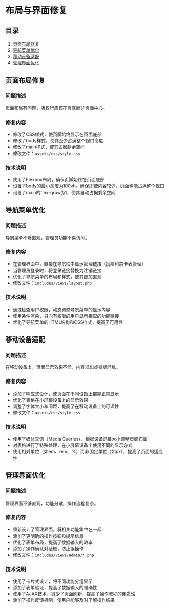 # 布局与界面修复

## 目录

1. [页面布局修复](#页面布局修复)
2. [导航菜单优化](#导航菜单优化)
3. [移动设备适配](#移动设备适配)
4. [管理界面优化](#管理界面优化)

## 页面布局修复

### 问题描述
页面布局有问题，版权行应该在页底而非页面中心。

### 修复内容
- 修改了CSS样式，使页脚始终显示在页面底部
- 修改了body样式，使其至少占满整个视口高度
- 修改了main样式，使其占据剩余空间
- 修改文件：`assets/css/style.css`

### 技术说明
- 使用了Flexbox布局，确保页脚始终在页面底部
- 设置了body的最小高度为100vh，确保即使内容较少，页面也能占满整个视口
- 设置了main的flex-grow为1，使其自动占据剩余空间

## 导航菜单优化

### 问题描述
导航菜单不够直观，管理员功能不易访问。

### 修复内容
- 在管理界面中，直接在导航栏中显示管理链接（投票和禁卡表管理）
- 当管理员登录时，将登录链接替换为注销链接
- 优化了导航菜单的布局和样式，使其更加直观
- 修改文件：`includes/Views/layout.php`

### 技术说明
- 通过检查用户权限，动态调整导航菜单的显示内容
- 使用条件渲染，只向有权限的用户显示相应的功能链接
- 优化了导航菜单的HTML结构和CSS样式，提高了可用性

## 移动设备适配

### 问题描述
在移动设备上，页面显示效果不佳，内容溢出或排版混乱。

### 修复内容
- 添加了响应式设计，使页面在不同设备上都能正常显示
- 优化了表格在小屏幕设备上的显示效果
- 调整了字体大小和间距，提高了在移动设备上的可读性
- 修改文件：`assets/css/style.css`

### 技术说明
- 使用了媒体查询（Media Queries），根据设备屏幕大小调整页面布局
- 对表格进行了特殊处理，在小屏幕设备上使用不同的显示方式
- 使用相对单位（如em、rem、%）而非固定单位（如px），提高了页面的适应性

## 管理界面优化

### 问题描述
管理界面不够直观，功能分散，操作流程复杂。

### 修复内容
- 重新设计了管理界面，将相关功能集中在一起
- 添加了更明确的操作按钮和提示信息
- 优化了表单布局，提高了数据输入的效率
- 添加了操作确认对话框，防止误操作
- 修改文件：`includes/Views/admin/*.php`

### 技术说明
- 使用了卡片式设计，将不同功能分组显示
- 添加了表单验证，提高了数据输入的准确性
- 使用了AJAX技术，减少了页面刷新，提高了操作流程的连贯性
- 添加了操作反馈机制，使用户能够及时了解操作结果
